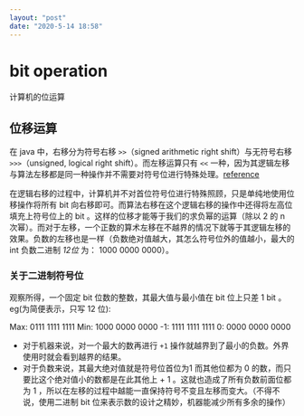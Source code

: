 ```yaml
---
layout: "post"
date: "2020-5-14 18:58"
---
```


# bit operation

计算机的位运算

## 位移运算

在 java 中，右移分为符号右移 `>>`（signed arithmetic right shift）与无符号右移 `>>>`（unsigned, logical right shift）。而左移运算只有 `<<` 一种，因为其逻辑左移与算法左移都是同一种操作并不需要对符号位进行特殊处理。[reference](https://www.quora.com/Why-is-there-no-unsigned-left-shift-operator-in-Java)

在逻辑右移的过程中，计算机并不对首位符号位进行特殊照顾，只是单纯地使用位移操作将所有 bit 向右移即可。而算法右移在这个逻辑右移的操作中还得将左高位填充上符号位上的 bit 。这样的位移才能等于我们的求负幂的运算（除以 2 的 n 次幂）。而对于左移，一个正数的算术左移在不越界的情况下就等于其逻辑左移的效果。负数的左移也是一样（负数绝对值越大，其怎么符号位外的值越小，最大的 int 负数二进制 _12位_ 为： 1000 0000 0000）。

### 关于二进制符号位

观察所得，一个固定 bit 位数的整数，其最大值与最小值在 bit 位上只差 1 bit 。eg(为简便表示，只写 12 位):

Max: 0111 1111 1111
Min: 1000 0000 0000
-1:  1111 1111 1111
0:   0000 0000 0000

- 对于机器来说，对一个最大的数再进行 `+1` 操作就越界到了最小的负数。外界使用时就会看到越界的结果。
- 对于负数来说，其最大绝对值就是符号位首位为1 而其他位都为 0 的数，而只要比这个绝对值小的数都是在此其他上 + 1 。这就也造成了所有负数前面位都为 1 ，所以在左移的过程中越能一直保持符号不变且左移而变大。（不得不说，使用二进制 bit 位来表示数的设计之精妙，机器能减少所有多余的操作）
